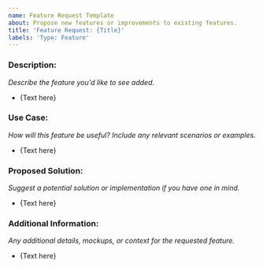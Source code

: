 ```yaml
---
name: Feature Request Template
about: Propose new features or improvements to existing features.
title: 'Feature Request: {Title}'
labels: 'Type: Feature'
---
```


### Description:
_Describe the feature you'd like to see added._

- {Text here}

### Use Case:
_How will this feature be useful? Include any relevant scenarios or examples._

- {Text here}

### Proposed Solution:
_Suggest a potential solution or implementation if you have one in mind._

- {Text here}

### Additional Information:
_Any additional details, mockups, or context for the requested feature._

- {Text here}
